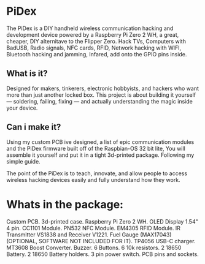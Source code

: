 # PiDex
The PiDex is a DIY handheld wireless communication hacking and development device powered by a Raspberry Pi Zero 2 WH, a great, cheaper, DIY alternitave to the Flipper Zero.
Hack TVs, Computers with BadUSB, Radio signals, NFC cards, RFID, Network hacking with WIFI, Bluetooth hacking and jamming, Infared, add onto the GPIO pins inside.
## What is it?
Designed for makers, tinkerers, electronic hobbyists, and hackers who want more than just another locked box.
This project is about building it yourself — soldering, failing, fixing — and actually understanding the magic inside your device.
## Can i make it?
Using my custom PCB ive designed, a list of epic communication modules and the PiDex firmware built off of the Raspbian-OS 32 bit lite,
You will assemble it yourself and put it in a tight 3d-printed package. Following my simple guide.

The point of the PiDex is to teach, innovate, and allow people to access wireless hacking devices easily and fully understand how they work.

# Whats in the package:
Custom PCB.
3d-printed case.
Raspberry Pi Zero 2 WH.
OLED Display 1.54" 4 pin.
CC1101 Module.
PN532 NFC Module.
EM4305 RFID Module.
IR Transmitter VS1838 and Receiver V1221.
Fuel Gauge (MAX17043) (OPTIONAL, SOFTWARE NOT INCLUDED FOR IT).
TP4056 USB-C charger.
MT3608 Boost Converter.
Buzzer.
6 Buttons.
6 10k resistors.
2 18650 Battery.
2 18650 Battery holders.
3 pin power switch.
PCB pins and sockets.

